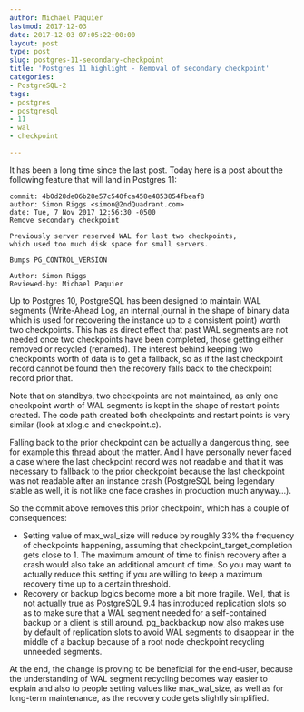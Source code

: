 ```yaml
---
author: Michael Paquier
lastmod: 2017-12-03
date: 2017-12-03 07:05:22+00:00
layout: post
type: post
slug: postgres-11-secondary-checkpoint
title: 'Postgres 11 highlight - Removal of secondary checkpoint'
categories:
- PostgreSQL-2
tags:
- postgres
- postgresql
- 11
- wal
- checkpoint

---
```


It has been a long time since the last post. Today here is a post about the
following feature that will land in Postgres 11:

    commit: 4b0d28de06b28e57c540fca458e4853854fbeaf8
    author: Simon Riggs <simon@2ndQuadrant.com>
    date: Tue, 7 Nov 2017 12:56:30 -0500
    Remove secondary checkpoint

    Previously server reserved WAL for last two checkpoints,
    which used too much disk space for small servers.

    Bumps PG_CONTROL_VERSION

    Author: Simon Riggs
    Reviewed-by: Michael Paquier

Up to Postgres 10, PostgreSQL has been designed to maintain WAL segments
(Write-Ahead Log, an internal journal in the shape of binary data which
is used for recovering the instance up to a consistent point) worth two
checkpoints. This has as direct effect that past WAL segments are not
needed once two checkpoints have been completed, those getting either
removed or recycled (renamed). The interest behind keeping two checkpoints
worth of data is to get a fallback, so as if the last checkpoint record
cannot be found then the recovery falls back to the checkpoint record
prior that.

Note that on standbys, two checkpoints are not maintained, as only one
checkpoint worth of WAL segments is kept in the shape of restart points
created. The code path created both checkpoints and restart points is
very similar (look at xlog.c and checkpoint.c).

Falling back to the prior checkpoint can be actually a dangerous thing,
see for example this
[thread](https://www.postgresql.org/message-id/20160201235854.GO8743%40awork2.anarazel.de)
about the matter. And I have personally never faced a case where the last
checkpoint record was not readable and that it was necessary to fallback
to the prior checkpoint because the last checkpoint was not readable after
an instance crash (PostgreSQL being legendary stable as well, it is not like
one face crashes in production much anyway...).

So the commit above removes this prior checkpoint, which has a couple of
consequences:

  * Setting value of max\_wal\_size will reduce by roughly 33% the frequency
  of checkpoints happening, assuming that checkpoint\_target\_completion gets
  close to 1. The maximum amount of time to finish recovery after a crash
  would also take an additional amount of time. So you may want to actually
  reduce this setting if you are willing to keep a maximum recovery time
  up to a certain threshold.
  * Recovery or backup logics become more a bit more fragile. Well, that
  is not actually true as PostgreSQL 9.4 has introduced replication slots so
  as to make sure that a WAL segment needed for a self-contained backup or
  a client is still around. pg\_backbackup now also makes use by default
  of replication slots to avoid WAL segments to disappear in the middle of
  a backup because of a root node checkpoint recycling unneeded segments.

At the end, the change is proving to be beneficial for the end-user, because
the understanding of WAL segment recycling becomes way easier to explain
and also to people setting values like max\_wal\_size, as well as for
long-term maintenance, as the recovery code gets slightly simplified.
